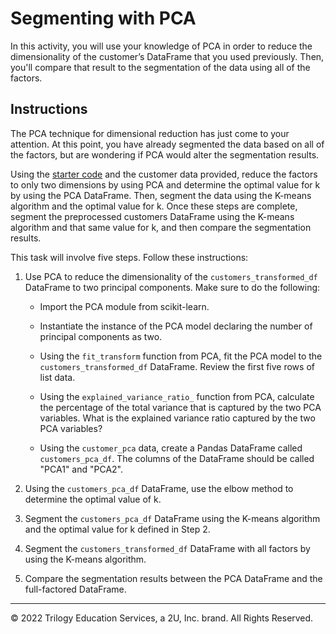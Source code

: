 # Segmenting with PCA

In this activity, you will use your knowledge of PCA in order to reduce the dimensionality of the customer’s DataFrame that you used previously. Then, you'll compare that result to the segmentation of the data using all of the factors.

## Instructions

The PCA technique for dimensional reduction has just come to your attention. At this point, you have already segmented the data based on all of the factors, but are wondering if PCA would alter the segmentation results.

Using the [starter code](Unsolved/segmenting_with_pca.ipynb) and the customer data provided, reduce the factors to only two dimensions by using PCA and determine the optimal value for k by using the PCA DataFrame. Then, segment the data using the K-means algorithm and the optimal value for k. Once these steps are complete, segment the preprocessed customers DataFrame using the K-means algorithm and that same value for k, and then compare the segmentation results.

This task will involve five steps. Follow these instructions:

1. Use PCA to reduce the dimensionality of the `customers_transformed_df` DataFrame to two principal components. Make sure to do the following:

    * Import the PCA module from scikit-learn.

    * Instantiate the instance of the PCA model declaring the number of principal components as two.

    * Using the `fit_transform` function from PCA, fit the PCA model to the `customers_transformed_df` DataFrame. Review the first five rows of list data.

    * Using the `explained_variance_ratio_` function from PCA, calculate the percentage of the total variance that is captured by the two PCA variables. What is the explained variance ratio captured by the two PCA variables?

    * Using the `customer_pca` data, create a Pandas DataFrame called `customers_pca_df`. The columns of the DataFrame should be called "PCA1" and "PCA2".

2. Using the `customers_pca_df` DataFrame, use the elbow method to determine the optimal value of k.

3. Segment the `customers_pca_df` DataFrame using the K-means algorithm and the optimal value for k defined in Step 2.

4. Segment the `customers_transformed_df` DataFrame with all factors by using the K-means algorithm.

5. Compare the segmentation results between the PCA DataFrame and the full-factored DataFrame.

---

© 2022 Trilogy Education Services, a 2U, Inc. brand. All Rights Reserved.
